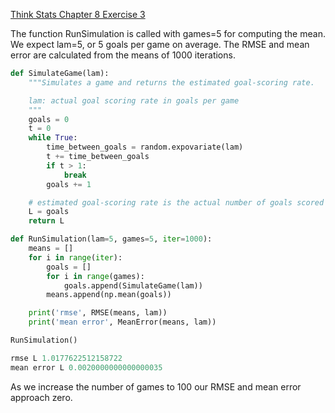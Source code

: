 [Think Stats Chapter 8 Exercise 3](http://greenteapress.com/thinkstats2/html/thinkstats2009.html#toc77)

The function RunSimulation is called with games=5 for computing the mean.  We expect lam=5, or 5 goals per game on average.  The RMSE and mean error are calculated from the means of 1000 iterations.

```python
def SimulateGame(lam):
    """Simulates a game and returns the estimated goal-scoring rate.

    lam: actual goal scoring rate in goals per game
    """
    goals = 0
    t = 0
    while True:
        time_between_goals = random.expovariate(lam)
        t += time_between_goals
        if t > 1:
            break
        goals += 1

    # estimated goal-scoring rate is the actual number of goals scored
    L = goals
    return L

def RunSimulation(lam=5, games=5, iter=1000):
    means = []
    for i in range(iter):
        goals = []
        for i in range(games):
            goals.append(SimulateGame(lam))
        means.append(np.mean(goals))

    print('rmse', RMSE(means, lam))
    print('mean error', MeanError(means, lam))

RunSimulation()

rmse L 1.0177622512158722
mean error L 0.0020000000000000035
```

As we increase the number of games to 100 our RMSE and mean error approach zero.
